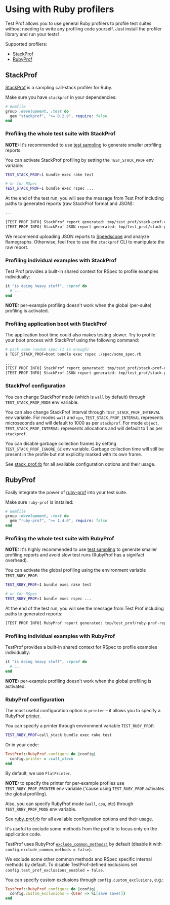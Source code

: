# Using with Ruby profilers

Test Prof allows you to use general Ruby profilers to profile test suites without needing to write any profiling code yourself.
Just install the profiler library and run your tests!

Supported profilers:

- [StackProf](#stackprof)
- [RubyProf](#rubyprof)

## StackProf

[StackProf][] is a sampling call-stack profiler for Ruby.

Make sure you have `stackprof` in your dependencies:

```ruby
# Gemfile
group :development, :test do
  gem "stackprof", ">= 0.2.9", require: false
end
```

### Profiling the whole test suite with StackProf

**NOTE:** It's recommended to use [test sampling](../recipes/tests_sampling.md) to generate smaller profiling reports.

You can activate StackProf profiling by setting the `TEST_STACK_PROF` env variable:

```sh
TEST_STACK_PROF=1 bundle exec rake test

# or for RSpec
TEST_STACK_PROF=1 bundle exec rspec ...
```

At the end of the test run, you will see the message from Test Prof including paths to generated reports (raw StackProf format and JSON):

```sh
...

[TEST PROF INFO] StackProf report generated: tmp/test_prof/stack-prof-report-wall-raw-total.dump
[TEST PROF INFO] StackProf JSON report generated: tmp/test_prof/stack-prof-report-wall-raw-total.json
```

We recommend uploading JSON reports to [Speedscope][] and analyze flamegraphs. Otherwise, feel free to use the `stackprof` CLI
to manipulate the raw report.

### Profiling individual examples with StackProf

Test Prof provides a built-in shared context for RSpec to profile examples individually:

```ruby
it "is doing heavy stuff", :sprof do
  # ...
end
```

**NOTE:** per-example profiling doesn't work when the global (per-suite) profiling is activated.

### Profiling application boot with StackProf

The application boot time could also makes testing slower. Try to profile your boot process with StackProf using the following command:

```sh
# pick some random spec (1 is enough)
$ TEST_STACK_PROF=boot bundle exec rspec ./spec/some_spec.rb

...
[TEST PROF INFO] StackProf report generated: tmp/test_prof/stack-prof-report-wall-raw-boot.dump
[TEST PROF INFO] StackProf JSON report generated: tmp/test_prof/stack-prof-report-wall-raw-boot.json
```

### StackProf configuration

You can change StackProf mode (which is `wall` by default) through `TEST_STACK_PROF_MODE` env variable.

You can also change StackProf interval through `TEST_STACK_PROF_INTERVAL` env variable.
For modes `wall` and `cpu`, `TEST_STACK_PROF_INTERVAL` represents microseconds and will default to 1000 as per `stackprof`.
For mode `object`, `TEST_STACK_PROF_INTERVAL` represents allocations and will default to 1 as per `stackprof`.

You can disable garbage collection frames by setting `TEST_STACK_PROF_IGNORE_GC` env variable.
Garbage collection time will still be present in the profile but not explicitly marked with
its own frame.

See [stack_prof.rb](https://github.com/test-prof/test-prof/tree/master/lib/test_prof/stack_prof.rb) for all available configuration options and their usage.

## RubyProf

Easily integrate the power of [ruby-prof](https://github.com/ruby-prof/ruby-prof) into your test suite.

Make sure `ruby-prof` is installed:

```ruby
# Gemfile
group :development, :test do
  gem "ruby-prof", ">= 1.4.0", require: false
end
```

### Profiling the whole test suite with RubyProf

**NOTE:** It's highly recommended to use [test sampling](../recipes/tests_sampling.md) to generate smaller profiling reports and avoid slow test runs (RubyProf has a signifact overhead).

You can activate the global profiling using the environment variable `TEST_RUBY_PROF`:

```sh
TEST_RUBY_PROF=1 bundle exec rake test

# or for RSpec
TEST_RUBY_PROF=1 bundle exec rspec ...
```

At the end of the test run, you will see the message from Test Prof including paths to generated reports:

```sh
[TEST PROF INFO] RubyProf report generated: tmp/test_prof/ruby-prof-report-flat-wall-total.txt
```

### Profiling individual examples with RubyProf

TestProf provides a built-in shared context for RSpec to profile examples individually:

```ruby
it "is doing heavy stuff", :rprof do
  # ...
end
```

**NOTE:** per-example profiling doesn't work when the global profiling is activated.

### RubyProf configuration

The most useful configuration option is `printer` – it allows you to specify a RubyProf [printer](https://github.com/ruby-prof/ruby-prof#printers).

You can specify a printer through environment variable `TEST_RUBY_PROF`:

```sh
TEST_RUBY_PROF=call_stack bundle exec rake test
```

Or in your code:

```ruby
TestProf::RubyProf.configure do |config|
  config.printer = :call_stack
end
```

By default, we use `FlatPrinter`.

**NOTE:** to specify the printer for per-example profiles use `TEST_RUBY_PROF_PRINTER` env variable ('cause using `TEST_RUBY_PROF` activates the global profiling).

Also, you can specify RubyProf mode (`wall`, `cpu`, etc) through `TEST_RUBY_PROF_MODE` env variable.

See [ruby_prof.rb](https://github.com/test-prof/test-prof/tree/master/lib/test_prof/ruby_prof.rb) for all available configuration options and their usage.

It's useful to exclude some methods from the profile to focus only on the application code.

TestProf uses RubyProf [`exclude_common_methods!`](https://github.com/ruby-prof/ruby-prof/blob/e087b7d7ca11eecf1717d95a5c5fea1e36ea3136/lib/ruby-prof/profile/exclude_common_methods.rb) by default (disable it with `config.exclude_common_methods = false`).

We exclude some other common methods and RSpec specific internal methods by default.
To disable TestProf-defined exclusions set `config.test_prof_exclusions_enabled = false`.

You can specify custom exclusions through `config.custom_exclusions`, e.g.:

```ruby
TestProf::RubyProf.configure do |config|
  config.custom_exclusions = {User => %i[save save!]}
end
```

[StackProf]: https://github.com/tmm1/stackprof
[Speedscope]: https://www.speedscope.app
